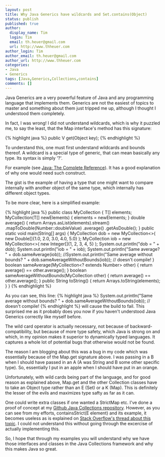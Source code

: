 ```yaml
---
layout: post
title: Why Java Generics have wildcards and Set.contains(Object)
status: publish
published: true
author:
  display_name: Tim
  login: Tim
  email: th.heuer@gmail.com
  url: http://www.thheuer.com
author_login: Tim
author_email: th.heuer@gmail.com
author_url: http://www.thheuer.com
categories:
- Java
- Generics
tags: [Java,Generics,Collections,contains]
comments: []
---
```

Java Generics are a very powerful feature of Java and any programming language
that implements them. Generics are not the easiest of topics to master and something about them just tripped me up, although I thought I understood them completely.

In fact, I was wrong! I did not understand wildcards, which is why it puzzled me, to say the least, that the Map interface's method has this signature:

{% highlight java %}
public V get(Object key);
{% endhighlight %}

To understand this, one must first understand wildcards and bounds thereof. A wildcard is a special type of generic, that can mean basically any type. Its syntax is simply '?'.

For example (see [Java: The Complete Reference](http://www.amazon.com/Java-Complete-Reference-Herbert-Schildt/dp/0071808558)). It has a good explanation of why one would need such construct.

The gist is the example of having a type that one might want to compare internally with another object of the same type, which internally has different object types.

To be more clear, here is a simplified example:

{% highlight java %}
public class MyCollection<T extends Number> {
	T[] elements;
	MyCollection(T[] newElements) {
		elements = newElements;
	}
	double average() {
		return Arrays.asList(elements).stream()
				.mapToDouble(Number::doubleValue)
				.average()
				.getAsDouble();
	}
	public static void main(String[] args) {
		MyCollection<Double> dob = new MyCollection<>(
				new Double[]{1.0, 2.0, 3.0, 4.0, 5.0}
		);
		MyCollection<Integer> iob = new MyCollection<>(
				new Integer[]{1, 2, 3, 4, 5}
		);
		System.out.println("dob = " + dob);
		System.out.println("iob = " + iob);
		System.out.println("Same average? " + dob.sameAverage(iob));
		//System.out.println("Same average without bounds? " + dob.sameAverageWithoutBounds(iob)); // doesn't compile!
	}
	boolean sameAverage(MyCollection<? extends Number> other) {
		return average() == other.average();
	}
	boolean sameAverageWithoutBounds(MyCollection<Number> other) {
		return average() == other.average();
	}
	public String toString() {
		return Arrays.toString(elements);
	}
}
{% endhighlight %}

As you can see, this line:
{% highlight java %}
System.out.println("Same average without bounds? " + dob.sameAverageWithoutBounds(iob)); // doesn't compile!
{% endhighlight %}
will cause the build to fail. This surprised me as it probably does you now if you haven't understood Java Generics correctly like myself before.

The wild card operator is actually necessary, not because of backward-compatibility, but because of more type safety, which Java is strong on and which, in my opinion makes it superior to dynamically typed languages. It captures a whole lot of potential bugs that otherwise would not be found.

The reason I am blogging about this was a bug in my code which was essentially because of the Map.get signature above. I was passing in a B when I should have passed in an A (A was String and B some other specific type). So, essentially I put in an apple when I should have put in an orange.

Unfortunately, with wild cards being part of the language, and for good reason as explained above, Map.get and the other Collection classes have to take an Object type rather than an E (Set) or a K (Map). This is definitely the lesser of the evils and maximizes type safty as far as it can.

One could write extra classes if one wanted a StrictMap etc. I've done a proof of concept at my [Github Java Collections repository](https://github.com/geekdenz/java-collections). However, as you can see from my efforts, containsStrict(E element) and its example, it becomes useless as is explained on 
[Stack Overflow's thread about this topic](https://stackoverflow.com/questions/857420/what-are-the-reasons-why-map-getobject-key-is-not-fully-generic/857452#answer-857481). I could not understand this without going through the excercise of actually implementing this.

So, I hope that through my examples you will understand why we have those interfaces and classes in the Java Collections framework and why this makes Java so great.
